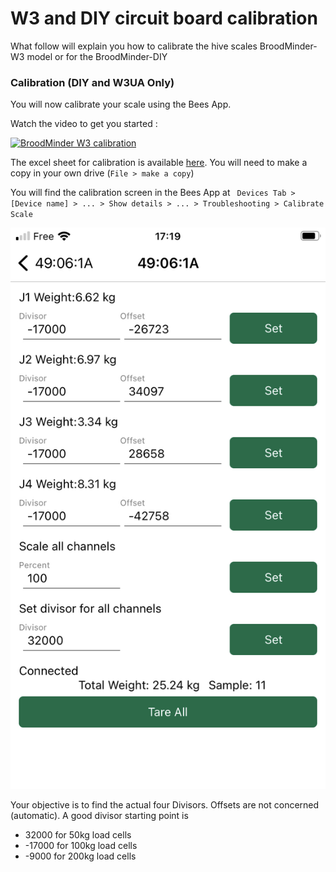 # W3 and DIY circuit board calibration

What follow will explain you how to calibrate the hive scales BroodMinder-W3 model or for the BroodMinder-DIY


### Calibration (DIY and W3UA Only)

You will now calibrate your scale using the Bees App.

Watch the video to get you started :

[![BroodMinder W3 calibration](https://i3.ytimg.com/vi/g8QUoGfgbbw/maxresdefault.jpg)](https://youtu.be/g8QUoGfgbbw)

The excel sheet for calibration is available [here](https://docs.google.com/spreadsheets/d/1yNMxpkNxwFt1J_uJ8xHo6vfJbq1KBUc7IOpyQM6JVI4/edit).
You will need to make a copy in your own drive (`File > make a copy`)


You will find the calibration screen in the Bees App at ` Devices Tab > [Device name] > ... > Show details > ... > Troubleshooting > Calibrate Scale`

![Bapp Calibration](../assets/33_sensors_w3_assembly.assets/bapp_calibration.jpeg)

Your objective is to find the actual four Divisors. Offsets are not concerned (automatic).
A good divisor starting point is 
- 32000 for 50kg load cells
- -17000 for 100kg load cells
- -9000 for 200kg load cells